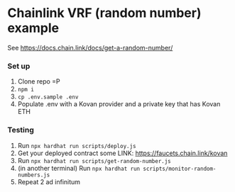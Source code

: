 # Chainlink VRF (random number) example

See https://docs.chain.link/docs/get-a-random-number/

### Set up

1) Clone repo =P
2) `npm i`
3) `cp .env.sample .env`
4) Populate .env with a Kovan provider and a private key that has Kovan ETH

### Testing

1) Run `npx hardhat run scripts/deploy.js`
2) Get your deployed contract some LINK: https://faucets.chain.link/kovan
3) Run `npx hardhat run scripts/get-random-number.js`
4) (in another terminal) Run `npx hardhat run scripts/monitor-random-numbers.js`
5) Repeat 2 ad infinitum
